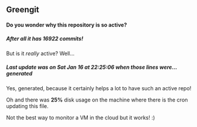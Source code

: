 ## Greengit

#### Do you wonder why this repository is so active?

##### After all it has 16922 commits!

But is it *really* active? Well...

##### Last update was on Sat Jan 16 at 22:25:06 when those lines were... generated

Yes, generated, because it certainly helps a lot to have such an active repo!

Oh and there was **25%** disk usage on the machine
where there is the cron updating this file.

Not the best way to monitor a VM in the cloud but it works! :)
